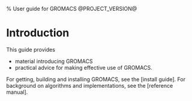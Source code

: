 % User guide for GROMACS @PROJECT_VERSION@

# Introduction #

This guide provides

* material introducing GROMACS
* practical advice for making effective use of GROMACS.

For getting, building and installing GROMACS, see the [install
guide]. For background on algorithms and implementations, see the
[reference manual].
